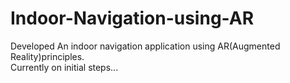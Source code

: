 # Indoor-Navigation-using-AR
Developed An indoor navigation application using AR(Augmented Reality)principles.  
Currently on initial steps... 
